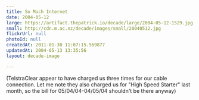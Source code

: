 ```yaml
---
title: So Much Internet
date: 2004-05-12
large: https://artifact.thepatrick.io/decade/large/2004-05-12-1529.jpg
small: http://cdn.m.ac.nz/decade/images/small/20040512.jpg
flickrUrl: null
photoId: null
createdAt: 2011-01-30 11:07:15.569877
updatedAt: 2004-05-13 13:35:56
layout: decade-image

---
```

(TelstraClear appear to  have charged us three times for our cable connection. Let me note they also charged us for "High Speed Starter" last month, so the bill for 05/04/04-04/05/04 shouldn't be there anyway)
